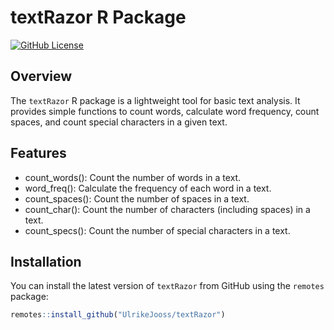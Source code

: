 # textRazor R Package

[![GitHub License](https://img.shields.io/github/license/UlrikeJooss/textRazor)](https://github.com/UlrikeJooss/textRazor/blob/master/LICENSE)

## Overview

The `textRazor` R package is a lightweight tool for basic text analysis. 
It provides simple functions to count words, calculate word frequency, 
count spaces, and count special characters in a given text.

## Features
- count_words(): Count the number of words in a text.
- word_freq(): Calculate the frequency of each word in a text.
- count_spaces(): Count the number of spaces in a text.
- count_char(): Count the number of characters (including spaces) in a text.
- count_specs(): Count the number of special characters in a text.

## Installation

You can install the latest version of `textRazor` from GitHub using the `remotes` package:
  
  ```R
remotes::install_github("UlrikeJooss/textRazor")
 ```
